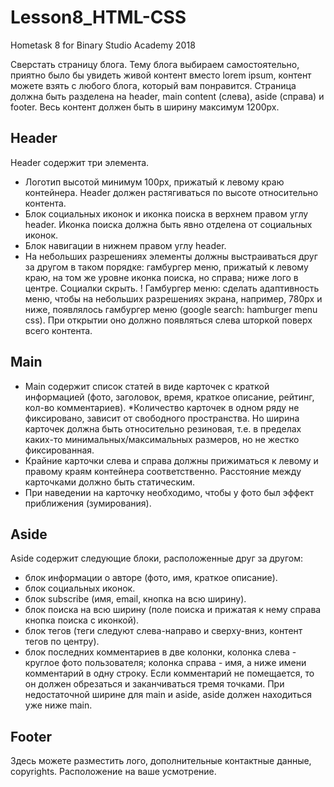 # Lesson8_HTML-CSS
Hometask 8 for Binary Studio Academy 2018

Сверстать страницу блога. Тему блога выбираем самостоятельно, приятно было бы увидеть живой контент вместо lorem ipsum, контент можете взять с любого блога, который вам понравится. Страница должна быть разделена на header, main content (слева), aside (справа) и footer. Весь контент должен быть в ширину максимум 1200px.

## Header
Header содержит три элемента.
* Логотип высотой минимум 100px, прижатый к левому краю контейнера. Header должен растягиваться по высоте относительно контента.
* Блок социальных иконок и иконка поиска в верхнем правом углу header. Иконка поиска должна быть явно отделена от социальных иконок.
* Блок навигации в нижнем правом углу header.
* На небольших разрешениях элементы должны выстраиваться друг за другом в таком порядке: гамбургер меню, прижатый к левому краю, на том же уровне иконка поиска, но справа; ниже лого в центре. Социалки скрыть.
! Гамбургер меню: сделать адаптивность меню, чтобы на небольших разрешениях экрана, например, 780px и ниже, появлялось гамбургер меню (google search: hamburger menu css). При открытии оно должно появляться слева шторкой поверх всего контента.
## Main
* Main содержит список статей в виде карточек с краткой информацией (фото, заголовок, время, краткое описание, рейтинг, кол-во комментариев). 
*Количество карточек в одном ряду не фиксировано, зависит от свободного пространства. Но ширина карточек должна быть относительно резиновая, т.е. в пределах каких-то минимальных/максимальных размеров, но не жестко фиксированная.
* Крайние карточки слева и справа должны прижиматься к левому и правому краям контейнера соответственно. Расстояние между карточками должно быть статическим.
* При наведении на карточку необходимо, чтобы у фото был эффект приближения (зумирования).
## Aside
Aside содержит следующие блоки, расположенные друг за другом:
* блок информации о авторе (фото, имя, краткое описание).
* блок социальных иконок.
* блок subscribe (имя, email, кнопка на всю ширину).
* блок поиска на всю ширину (поле поиска и прижатая к нему справа кнопка поиска с иконкой).
* блок тегов (теги следуют слева-направо и сверху-вниз, контент тегов по центру).
* блок последних комментариев в две колонки, колонка слева - круглое фото пользователя; колонка справа - имя, а ниже имени комментарий в одну строку. Если комментарий не помещается, то он должен обрезаться и заканчиваться тремя точками.
При недостаточной ширине для main и aside, aside должен находиться уже ниже main.
## Footer
Здесь можете разместить лого, дополнительные контактные данные, copyrights. Расположение на ваше усмотрение.
